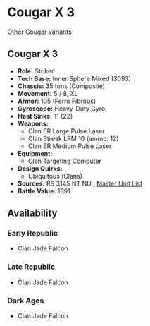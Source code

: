 # Cougar X 3 

[Other Cougar variants](../cougar.md) 

## Cougar X 3 

- **Role:** Striker 
- **Tech Base:** Inner Sphere Mixed (3093) 
- **Chassis:** 35 tons (Composite) 
- **Movement:** 5 / 8, XL 
- **Armor:** 105 (Ferro Fibrous) 
- **Gyroscope:** Heavy-Duty Gyro 
- **Heat Sinks:** 11 (22) 
- **Weapons:** 
  - Clan ER Large Pulse Laser 
  - Clan Streak LRM 10 (ammo: 12) 
  - Clan ER Medium Pulse Laser 
- **Equipment:** 
  - Clan Targeting Computer 
- **Design Quirks:** 
  - Ubiquitous (Clans) 
- **Sources:** RS 3145 NT NU , [Master Unit List](http://masterunitlist.info/Unit/Details/6953/cougar-x-3) 
- **Battle Value:** 1391 

## Availability 

### Early Republic 

- Clan Jade Falcon 

### Late Republic 

- Clan Jade Falcon 

### Dark Ages 

- Clan Jade Falcon 


